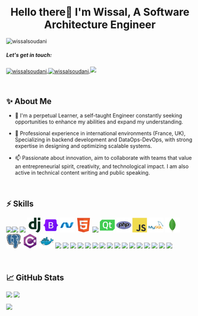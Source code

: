 <h1 align="center">Hello there👋 I'm Wissal, A Software Architecture Engineer</h1>
<p align="left">
  <img  src="https://komarev.com/ghpvc/?username=wissalsoudani&label=Profile%20views&color=D69254&style=flat" alt="wissalsoudani" />
</p>
<h5 align="left">Let's get in touch:</h5>

<p align="left">
<a href="https://www.linkedin.com/in/wissalsoudani" target="blank">
<img align="center" src="https://raw.githubusercontent.com/rahuldkjain/github-profile-readme-generator/master/src/images/icons/Social/linked-in-alt.svg" alt="wissalsoudani" height="30" width="30" />
</a>
  <a></a>
  <a></a>
<a href="https://wissalsoudani.medium.com" target="blank"> 
<img align="center" src="https://img.icons8.com/ios-filled/30/CCCCCC/medium-new.png"alt="wissalsoudani" height="40" width="40" />
</a>
  <a></a>
  <a></a>
  <a href="https://stackoverflow.com/users/22041540/wissal-soudani">
    <img src="https://img.icons8.com/metro/26/CCCCCC/stackoverflow.png"/>
  </a>
</p>
<br>

## ✨ About Me 

- 🔭 I'm a perpetual Learner, a self-taught Engineer constantly seeking opportunities to enhance my abilities and expand my understanding. 

- 🌱 Professional experience in international environments (France, UK), Specializing in backend development and DataOps-DevOps, with strong expertise in designing and optimizing scalable systems.

- 📫 Passionate about innovation, aim to collaborate with teams that value an entrepreneurial spirit, creativity, and technological impact. I am also active in technical content writing and public speaking.
 <br>

## ⚡ Skills

<img height=40 src="https://cdn.jsdelivr.net/gh/devicons/devicon/icons/java/java-original.svg"/><img height=40 src="https://cdn.jsdelivr.net/gh/devicons/devicon/icons/spring/spring-original-wordmark.svg"/>
<img height=40 src="https://cdn.jsdelivr.net/gh/devicons/devicon/icons/angularjs/angularjs-original.svg" />
<img height=40 src="https://github.com/devicons/devicon/blob/master/icons/django/django-plain.svg" />
<img height=40 src="https://github.com/devicons/devicon/blob/master/icons/bootstrap/bootstrap-original.svg" />
<img height=40 src="https://github.com/devicons/devicon/blob/master/icons/dot-net/dot-net-original.svg"/>
<img height=40 src="https://github.com/devicons/devicon/blob/master/icons/html5/html5-original.svg"/>
<img height=40 src="https://symfony.com/logos/symfony_black_03.svg"/>
<img height=40 src="https://github.com/devicons/devicon/blob/master/icons/qt/qt-original.svg"/>
<img height=40 src="https://github.com/devicons/devicon/blob/master/icons/php/php-original.svg"/>
<img height=40 src="https://github.com/devicons/devicon/blob/master/icons/javascript/javascript-original.svg"/>
<img height=40 src="https://raw.githubusercontent.com/devicons/devicon/master/icons/mysql/mysql-original-wordmark.svg"/>
<img height=40 src="https://github.com/devicons/devicon/blob/master/icons/mongodb/mongodb-original.svg"/>
<img height=40 src="https://github.com/devicons/devicon/blob/master/icons/postgresql/postgresql-original.svg"/>
<img height=40 src="https://github.com/devicons/devicon/blob/master/icons/csharp/csharp-original.svg"/>
<img height=40 src="https://github.com/devicons/devicon/blob/master/icons/docker/docker-original.svg"/>
<img height=40 src="https://www.vectorlogo.zone/logos/figma/figma-icon.svg"/>
<img height=40 src="https://www.vectorlogo.zone/logos/kubernetes/kubernetes-icon.svg"/>
<img height=40 src="https://www.vectorlogo.zone/logos/linux/linux-icon.svg"/>
<img height=40 src="https://www.vectorlogo.zone/logos/git-scm/git-scm-icon.svg"/>
<img height=40 src="https://iconape.com/wp-content/files/kd/371533/svg/371533.svg"/>
<img height=40 src="https://www.vectorlogo.zone/logos/getpostman/getpostman-icon.svg"/>
<img height=40 src="https://www.vectorlogo.zone/logos/jenkins/jenkins-icon.svg"/>
<img height=40 src="https://www.vectorlogo.zone/logos/vagrantup/vagrantup-icon.svg"/>
<img height=40 src="https://www.vectorlogo.zone/logos/prometheusio/prometheusio-icon.svg"/>
<img height=40 src="https://www.eclipse.org/community/eclipse_newsletter/2019/march/images/sonarlint.png"/>
<img height=40 src="https://user-images.githubusercontent.com/33158051/103466459-7524de80-4d13-11eb-96ba-f13e5409a18a.png"/>
<img height=40 src="https://img.shields.io/badge/SonarQube-ffffff?style=for-the-badge&logo=sonarqube&logoColor=blackg"/>
<img height=40 src="https://img.shields.io/badge/GitLab-FC6D26?style=for-the-badge&logo=gitlab&logoColor=white"/>
<img height=40 src="https://img.shields.io/badge/DevOps-000000?style=for-the-badge&logo=azuredevops&logoColor=white"/>
<img height=40 src="https://img.shields.io/badge/DataOps-0078D4?style=for-the-badge&logo=datadog&logoColor=white"/>
<img height=40 src="https://img.shields.io/badge/Python-3776AB?style=for-the-badge&logo=python&logoColor=white"/>


 <br>

 ##  📈 GitHub Stats 
 <p align="left">
  <img width="49.5%" src="https://github-readme-stats.vercel.app/api?username=wissalsoudani&show_icons=true&theme=radical&hide_border=true&" />
 
 <img width="49.5%" src="https://github-readme-streak-stats.herokuapp.com?user=wissalsoudani&theme=radical&hide_border=true&date_format=j%20M%5B%20Y%5D" />
  </a>
</p>

<table style="border: hidden;" align="center">
    <tbody>
        <tr valign="top">
 <img src="https://github-readme-stats.vercel.app/api/top-langs?username=wissalsoudani&layout=compact&theme=chartreuse-dark"/> 
        </tr>
    </tbody>
</table>  





